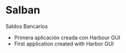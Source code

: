 # Salban
Saldos Bancarios
- Primera aplicación creada con Harbour GUI
- First application created with Harbor GUI
